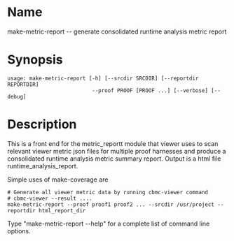 # Name

make-metric-report -- generate consolidated runtime analysis metric report

# Synopsis

	usage: make-metric-report [-h] [--srcdir SRCDIR] [--reportdir REPORTDIR]
                               --proof PROOF [PROOF ...] [--verbose] [--debug]

# Description

This is a front end for the metric_reportt module that viewer uses to scan relevant
viewer metric json files for multiple proof harnesses and produce a consolidated
runtime analysis metric summary report. Output is a html file runtime_analysis_report.

Simple uses of make-coverage are

    # Generate all viewer metric data by running cbmc-viewer command
    # cbmc-viewer --result ....
    make-metric-report --proof proof1 proof2 ... --srcdir /usr/project --reportdir html_report_dir

Type "make-metric-report --help" for a complete list of command line options.
